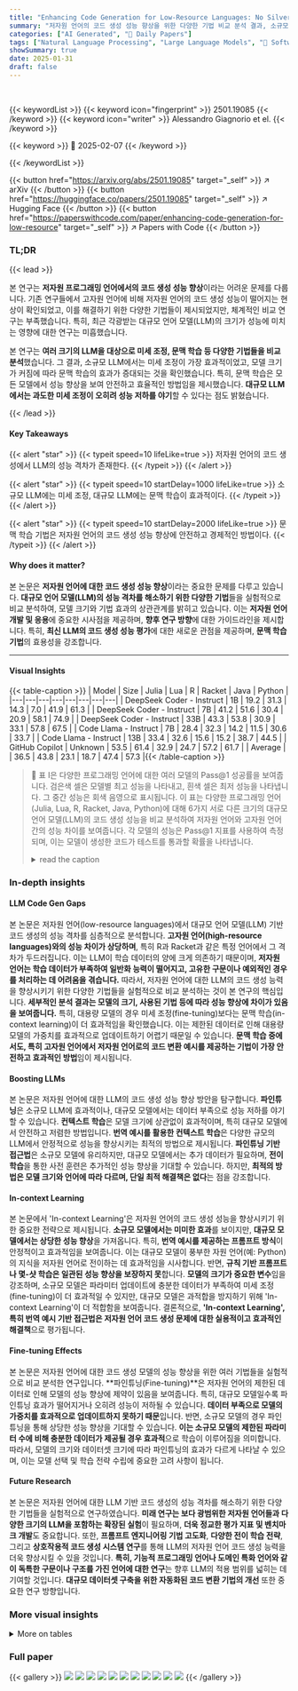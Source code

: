 ```yaml
---
title: "Enhancing Code Generation for Low-Resource Languages: No Silver Bullet"
summary: "저자원 언어의 코드 생성 성능 향상을 위한 다양한 기법 비교 분석 결과, 소규모 모델에는 미세 조정이, 대규모 모델에는 문맥 학습이 효과적임을 밝혔습니다."
categories: ["AI Generated", "🤗 Daily Papers"]
tags: ["Natural Language Processing", "Large Language Models", "🏢 Software Institute",]
showSummary: true
date: 2025-01-31
draft: false
---
```


<br>

{{< keywordList >}}
{{< keyword icon="fingerprint" >}} 2501.19085 {{< /keyword >}}
{{< keyword icon="writer" >}} Alessandro Giagnorio et el. {{< /keyword >}}
 
{{< keyword >}} 🤗 2025-02-07 {{< /keyword >}}
 
{{< /keywordList >}}

{{< button href="https://arxiv.org/abs/2501.19085" target="_self" >}}
↗ arXiv
{{< /button >}}
{{< button href="https://huggingface.co/papers/2501.19085" target="_self" >}}
↗ Hugging Face
{{< /button >}}
{{< button href="https://paperswithcode.com/paper/enhancing-code-generation-for-low-resource" target="_self" >}}
↗ Papers with Code
{{< /button >}}




### TL;DR


{{< lead >}}

본 연구는 **저자원 프로그래밍 언어에서의 코드 생성 성능 향상**이라는 어려운 문제를 다룹니다.  기존 연구들에서 고자원 언어에 비해 저자원 언어의 코드 생성 성능이 떨어지는 현상이 확인되었고, 이를 해결하기 위한 다양한 기법들이 제시되었지만, 체계적인 비교 연구는 부족했습니다.  특히, 최근 각광받는 대규모 언어 모델(LLM)의 크기가 성능에 미치는 영향에 대한 연구는 미흡했습니다.

본 연구는 **여러 크기의 LLM을 대상으로 미세 조정, 문맥 학습 등 다양한 기법들을 비교 분석**했습니다.  그 결과, 소규모 LLM에서는 미세 조정이 가장 효과적이었고, 모델 크기가 커짐에 따라 문맥 학습의 효과가 증대되는 것을 확인했습니다. 특히, 문맥 학습은 모든 모델에서 성능 향상을 보여 안전하고 효율적인 방법임을 제시했습니다.  **대규모 LLM에서는 과도한 미세 조정이 오히려 성능 저하를 야기**할 수 있다는 점도 밝혔습니다.

{{< /lead >}}


#### Key Takeaways

{{< alert "star" >}}
{{< typeit speed=10 lifeLike=true >}} 저자원 언어의 코드 생성에서 LLM의 성능 격차가 존재한다. {{< /typeit >}}
{{< /alert >}}

{{< alert "star" >}}
{{< typeit speed=10 startDelay=1000 lifeLike=true >}} 소규모 LLM에는 미세 조정, 대규모 LLM에는 문맥 학습이 효과적이다. {{< /typeit >}}
{{< /alert >}}

{{< alert "star" >}}
{{< typeit speed=10 startDelay=2000 lifeLike=true >}} 문맥 학습 기법은 저자원 언어의 코드 생성 성능 향상에 안전하고 경제적인 방법이다. {{< /typeit >}}
{{< /alert >}}

#### Why does it matter?
본 논문은 **저자원 언어에 대한 코드 생성 성능 향상**이라는 중요한 문제를 다루고 있습니다. **대규모 언어 모델(LLM)의 성능 격차를 해소하기 위한 다양한 기법**들을 실험적으로 비교 분석하여, 모델 크기와 기법 효과의 상관관계를 밝히고 있습니다. 이는 **저자원 언어 개발 및 응용**에 중요한 시사점을 제공하며, **향후 연구 방향**에 대한 가이드라인을 제시합니다. 특히, **최신 LLM의 코드 생성 성능 평가**에 대한 새로운 관점을 제공하며, **문맥 학습 기법**의 효용성을 강조합니다.

------
#### Visual Insights





{{< table-caption >}}
| Model | Size | Julia | Lua | R | Racket | Java | Python |
|---|---|---|---|---|---|---|---| 
| DeepSeek Coder - Instruct | 1B | 19.2 | 31.3 | 14.3 | 7.0 | 41.9 | 61.3 |
| DeepSeek Coder - Instruct | 7B | 41.2 | 51.6 | 30.4 | 20.9 | 58.1 | 74.9 |
| DeepSeek Coder - Instruct | 33B | 43.3 | 53.8 | 30.9 | 33.1 | 57.8 | 67.5 |
| Code Llama - Instruct | 7B | 28.4 | 32.3 | 14.2 | 11.5 | 30.6 | 33.7 |
| Code Llama - Instruct | 13B | 33.4 | 32.6 | 15.6 | 15.2 | 38.7 | 44.5 |
| GitHub Copilot | Unknown | 53.5 | 61.4 | 32.9 | 24.7 | 57.2 | 61.7 |
| Average |  | 36.5 | 43.8 | 23.1 | 18.7 | 47.4 | 57.3 |{{< /table-caption >}}

> 🔼 표 I은 다양한 프로그래밍 언어에 대한 여러 모델의 Pass@1 성공률을 보여줍니다. 검은색 셀은 모델별 최고 성능을 나타내고, 흰색 셀은 최저 성능을 나타냅니다. 그 중간 성능은 회색 음영으로 표시됩니다. 이 표는 다양한 프로그래밍 언어(Julia, Lua, R, Racket, Java, Python)에 대해 6가지 서로 다른 크기의 대규모 언어 모델(LLM)의 코드 생성 성능을 비교 분석하여 저자원 언어와 고자원 언어 간의 성능 차이를 보여줍니다. 각 모델의 성능은 Pass@1 지표를 사용하여 측정되며, 이는 모델이 생성한 코드가 테스트를 통과할 확률을 나타냅니다.
> <details>
> <summary>read the caption</summary>
> TABLE I: Pass@1 rates of the models on the different languages. Black cells indicate best performance per model, white cells indicate worst performance. Performance in between is gray-scaled.
> </details>





### In-depth insights


#### LLM Code Gen Gaps
본 논문은 저자원 언어(low-resource languages)에서 대규모 언어 모델(LLM) 기반 코드 생성의 성능 격차를 심층적으로 분석합니다. **고자원 언어(high-resource languages)와의 성능 차이가 상당하며**, 특히 R과 Racket과 같은 특정 언어에서 그 격차가 두드러집니다. 이는 LLM이 학습 데이터의 양에 크게 의존하기 때문이며, **저자원 언어는 학습 데이터가 부족하여 일반화 능력이 떨어지고, 고유한 구문이나 예외적인 경우를 처리하는 데 어려움을 겪습니다.** 따라서, 저자원 언어에 대한 LLM의 코드 생성 능력을 향상시키기 위한 다양한 기법들을 실험적으로 비교 분석하는 것이 본 연구의 핵심입니다. **세부적인 분석 결과는 모델의 크기, 사용된 기법 등에 따라 성능 향상에 차이가 있음을 보여줍니다.** 특히, 대용량 모델의 경우 미세 조정(fine-tuning)보다는 문맥 학습(in-context learning)이 더 효과적임을 확인했습니다. 이는 제한된 데이터로 인해 대용량 모델의 가중치를 효과적으로 업데이트하기 어렵기 때문일 수 있습니다.  **문맥 학습 중에서도, 특히 고자원 언어에서 저자원 언어로의 코드 변환 예시를 제공하는 기법이 가장 안전하고 효과적인 방법**임이 제시됩니다.

#### Boosting LLMs
본 논문은 저자원 언어에 대한 LLM의 코드 생성 성능 향상 방안을 탐구합니다. **파인튜닝**은 소규모 LLM에 효과적이나, 대규모 모델에서는 데이터 부족으로 성능 저하를 야기할 수 있습니다. **컨텍스트 학습**은 모델 크기에 상관없이 효과적이며, 특히 대규모 모델에서 안전하고 저렴한 방법입니다.  **번역 예시를 활용한 컨텍스트 학습**은 다양한 규모의 LLM에서 안정적으로 성능을 향상시키는 최적의 방법으로 제시됩니다.  **파인튜닝 기반 접근법**은 소규모 모델에 유리하지만, 대규모 모델에서는 추가 데이터가 필요하며, **전이 학습**을 통한 사전 훈련은 추가적인 성능 향상을 기대할 수 있습니다.  하지만, **최적의 방법은 모델 크기와 언어에 따라 다르며, 단일 최적 해결책은 없다**는 점을 강조합니다.

#### In-context Learning
본 논문에서 'In-context Learning'은 저자원 언어의 코드 생성 성능을 향상시키기 위한 중요한 전략으로 제시됩니다. **소규모 모델에서는 미미한 효과**를 보이지만, **대규모 모델에서는 상당한 성능 향상**을 가져옵니다. 특히, **번역 예시를 제공하는 프롬프트 방식**이 안정적이고 효과적임을 보여줍니다.  이는 대규모 모델이 풍부한 자원 언어(예: Python)의 지식을 저자원 언어로 전이하는 데 효과적임을 시사합니다. 반면, **규칙 기반 프롬프트나 몇-샷 학습은 일관된 성능 향상을 보장하지 못**합니다.  **모델의 크기가 중요한 변수**임을 강조하며, 소규모 모델은 파라미터 업데이트에 충분한 데이터가 부족하여 미세 조정(fine-tuning)이 더 효과적일 수 있지만, 대규모 모델은 과적합을 방지하기 위해 'In-context Learning'이 더 적합함을 보여줍니다.  결론적으로, **'In-context Learning', 특히 번역 예시 기반 접근법은 저자원 언어 코드 생성 문제에 대한 실용적이고 효과적인 해결책**으로 평가됩니다.

#### Fine-tuning Effects
본 논문은 저자원 언어에 대한 코드 생성 모델의 성능 향상을 위한 여러 기법들을 실험적으로 비교 분석한 연구입니다.  **파인튜닝(Fine-tuning)**은 저자원 언어의 제한된 데이터로 인해 모델의 성능 향상에 제약이 있음을 보여줍니다.  특히, 대규모 모델일수록 파인튜닝 효과가 떨어지거나 오히려 성능이 저하될 수 있습니다.  **데이터 부족으로 모델의 가중치를 효과적으로 업데이트하지 못하기 때문**입니다.  반면, 소규모 모델의 경우 파인튜닝을 통해 상당한 성능 향상을 기대할 수 있습니다.  **이는 소규모 모델의 제한된 파라미터 수에 비해 충분한 데이터가 제공될 경우 효과적**으로 학습이 이루어짐을 의미합니다. 따라서, 모델의 크기와 데이터셋 크기에 따라 파인튜닝의 효과가 다르게 나타날 수 있으며, 이는 모델 선택 및 학습 전략 수립에 중요한 고려 사항이 됩니다.

#### Future Research
본 논문은 저자원 언어에 대한 LLM 기반 코드 생성의 성능 격차를 해소하기 위한 다양한 기법들을 실험적으로 연구하였습니다. **미래 연구는 보다 광범위한 저자원 언어들과 다양한 크기의 LLM을 포함하는 확장된 실험**이 필요하며, **더욱 정교한 평가 지표 및 벤치마크 개발**도 중요합니다.  또한, **프롬프트 엔지니어링 기법 고도화**, **다양한 전이 학습 전략**, 그리고 **상호작용적 코드 생성 시스템 연구**를 통해 LLM의 저자원 언어 코드 생성 능력을 더욱 향상시킬 수 있을 것입니다.  **특히, 기능적 프로그래밍 언어나 도메인 특화 언어와 같이 독특한 구문이나 구조를 가진 언어에 대한 연구**는 향후 LLM의 적용 범위를 넓히는 데 기여할 것입니다.  **대규모 데이터셋 구축을 위한 자동화된 코드 변환 기법의 개선** 또한 중요한 연구 방향입니다.


### More visual insights




<details>
<summary>More on tables
</summary>


{{< table-caption >}}
| Languages | DS-1B | DS-7B | DS-33B | CL-7B | CL-13B | Copilot |
|---|---|---|---|---|---|---|
| Java _vs._ Julia | 5.93 | 2.69 | 2.61 | 1.27 | 1.65 | 1.34 |
| Java _vs._ Lua | 2.04 | 1.50 | 1.28 | 0.85 | 1.75 | 0.72 |
| Java _vs._ R | 8.32 | 4.31 | 4.05 | 4.16 | 4.97 | 4.82 |
| Java _vs._ Racket | 22.88 | 12.08 | 4.33 | 11.21 | 9.17 | 8.91 |
| Python _vs._ Julia | 19.34 | 8.66 | 5.40 | 1.79 | 2.59 | 1.70 |
| Python _vs._ Lua | 9.31 | 4.27 | 2.47 | 1.13 | 2.69 | 1.02 |
| Python _vs._ R | 25.61 | 11.56 | 7.21 | 5.72 | 10.93 | 6.00 |
| Python _vs._ Racket | 251.59 | 42.97 | 8.06 | 11.88 | 16.56 | 9.97 |
| Julia _vs._ R | 1.74 | 2.09 | 2.10 | 3.98 | 4.37 | 3.79 |
| Julia _vs._ Racket | 4.98 | 4.39 | 1.80 | 9.92 | 5.93 | 7.88 |
| Lua _vs._ R | 4.80 | 3.90 | 3.63 | 4.96 | 4.02 | 6.57 |
| Lua _vs._ Racket | 14.16 | 8.13 | 2.91 | 9.69 | 6.24 | 12.43 |{{< /table-caption >}}
> 🔼 표 II는 다양한 모델에서 각 언어 쌍 간의 승산비를 계산한 결과를 보여줍니다. (DS = DeepSeek Coder, CL = Code Llama).  볼드체 값은 통계적으로 유의미한 결과(p-값 < 0.05)를 나타냅니다.  이 표는 각 모델이 특정 언어 쌍에서 얼마나 다른 성능을 보이는지, 즉 어떤 언어 쌍에서 모델의 성능 차이가 더 큰지(승산비가 높을수록 차이가 큼)를 보여줍니다.  예를 들어 Java와 Julia를 비교했을 때 승산비가 높다면 모델이 Java에서 Julia보다 훨씬 더 정확한 코드를 생성함을 의미합니다.
> <details>
> <summary>read the caption</summary>
> TABLE II: Odds ratios computed between pairs of languages for each model evaluated (DS = DeepSeek Coder, CL = Code Llama). Values in bold are statistically significant (p𝑝pitalic_p-value <<< 0.05).
> </details>

{{< table-caption >}}
| Model | Size | Technique | R | Racket |
|---|---|---|---|---|
| DeepSeek Coder - Instruct | 1B | Baseline | 13.9 | 7.0 |
|  |  | In-context Learning – Translation Examples | 13.8 | 7.7 |
|  |  | In-context Learning – Translation Rules | 13.4 | 6.5 |
|  |  | In-context Learning – Few-shot Examples | 14.1 | 8.4 |
|  |  | Fine-tuning – Code Generation | 16.7 | 18.1 |
|  |  | Pre-training & Fine-tuning – Code Translation and Generation | 16.0 | 18.4 |
| DeepSeek Coder - Instruct | 7B | Baseline | 29.6 | 20.4 |
|  |  | In-context Learning – Translation Examples | 32.1 | 22.5 |
|  |  | In-context Learning – Translation Rules | 30.0 | 20.0 |
|  |  | In-context Learning – Few-shot Examples | 30.9 | 24.6 |
|  |  | Fine-tuning – Code Generation | 26.4 | 31.7 |
|  |  | Pre-training & Fine-tuning – Code Translation and Generation | 25.0 | 30.4 |
| DeepSeek Coder - Instruct | 33B | Baseline | 30.2 | 32.5 |
|  |  | In-context Learning – Translation Examples | 36.5 | 36.3 |
|  |  | In-context Learning – Translation Rules | 33.6 | 35.8 |
|  |  | In-context Learning – Few-shot Examples | 38.3 | 36.2 |
|  |  | Fine-tuning – Code Generation | 25.3 | 28.0 |
|  |  | Pre-training & Fine-tuning – Code Translation and Generation | 25.8 | 26.8 |
| Code Llama - Instruct | 7B | Baseline | 13.9 | 11.2 |
|  |  | In-context Learning – Translation Examples | 15.8 | 12.1 |
|  |  | In-context Learning – Translation Rules | 12.3 | 11.1 |
|  |  | In-context Learning – Few-shot Examples | 14.6 | 12.7 |
|  |  | Fine-tuning – Code Generation | 14.6 | 22.0 |
|  |  | Pre-training & Fine-tuning – Code Translation and Generation | 15.7 | 19.7 |
| Code Llama - Instruct | 13B | Baseline | 15.2 | 14.8 |
|  |  | In-context Learning – Translation Examples | 18.9 | 16.1 |
|  |  | In-context Learning – Translation Rules | 17.2 | 14.2 |
|  |  | In-context Learning – Few-shot Examples | 19.7 | 13.9 |
|  |  | Fine-tuning – Code Generation | 16.6 | 22.3 |
|  |  | Pre-training & Fine-tuning – Code Translation and Generation | 15.6 | 20.7 |
| GitHub Copilot | Unknown | Baseline | 32.7 | 24.3 |
|  |  | In-context Learning – Translation Examples | 37.3 | 27.1 |
|  |  | In-context Learning – Translation Rules | 34.4 | 25.1 |
|  |  | In-context Learning – Few-shot Examples | 41.1 | 25.7 |{{< /table-caption >}}
> 🔼 표 III는 다양한 모델 크기와 기법을 사용하여 낮은 자원 언어에 대한 코드 생성 성능을 평가한 결과를 보여줍니다.  표는 모델(DeepSeek Coder, Code Llama, GitHub Copilot), 모델 크기(1B, 7B, 13B, 33B 파라미터), 그리고 적용된 기법(컨텍스트 학습 기반 기법, 파인튜닝 기반 기법)별로 나누어져 있으며, 각 셀에는 R과 Racket 언어에 대한 Pass@1 점수가 표시됩니다.  연회색 행은 컨텍스트 학습 기반 기법, 진한 회색 행은 파인튜닝 기반 기법을 나타내며, 각 모델, 크기, 언어별로 가장 성능이 좋은 기법은 굵게 표시되어 있습니다.  이는 낮은 자원 언어에서 코드 생성 성능을 향상시키기 위한 다양한 기법들의 효과를 비교 분석하는 데 유용한 정보를 제공합니다.
> <details>
> <summary>read the caption</summary>
> TABLE III: Pass@1 rates by model, size, and technique. Light gray rows are in-context learning-based techniques, dark gray rows are fine-tuning-based techniques. Values in bold depict the best-performing technique per model, size and language.
> </details>

</details>




### Full paper

{{< gallery >}}
<img src="paper_images/1.png" class="grid-w50 md:grid-w33 xl:grid-w25" />
<img src="paper_images/2.png" class="grid-w50 md:grid-w33 xl:grid-w25" />
<img src="paper_images/3.png" class="grid-w50 md:grid-w33 xl:grid-w25" />
<img src="paper_images/4.png" class="grid-w50 md:grid-w33 xl:grid-w25" />
<img src="paper_images/5.png" class="grid-w50 md:grid-w33 xl:grid-w25" />
<img src="paper_images/6.png" class="grid-w50 md:grid-w33 xl:grid-w25" />
<img src="paper_images/7.png" class="grid-w50 md:grid-w33 xl:grid-w25" />
<img src="paper_images/8.png" class="grid-w50 md:grid-w33 xl:grid-w25" />
<img src="paper_images/9.png" class="grid-w50 md:grid-w33 xl:grid-w25" />
<img src="paper_images/10.png" class="grid-w50 md:grid-w33 xl:grid-w25" />
<img src="paper_images/11.png" class="grid-w50 md:grid-w33 xl:grid-w25" />
{{< /gallery >}}